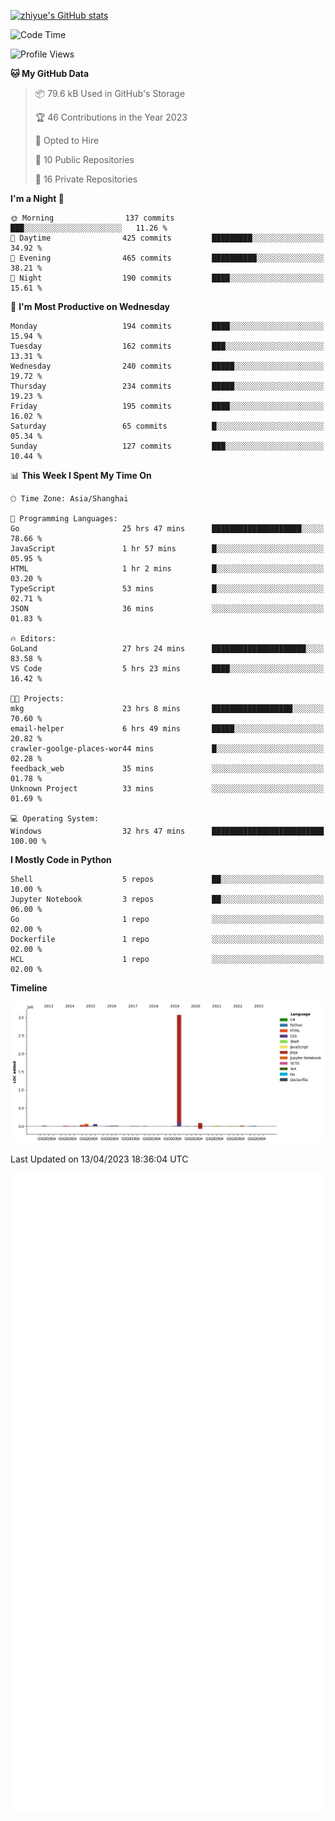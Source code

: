 
[![zhiyue's GitHub stats](https://github-readme-stats.vercel.app/api?username=zhiyue)](https://github.com/anuraghazra/github-readme-stats&&show_icons=true)

<!--START_SECTION:waka-->
![Code Time](http://img.shields.io/badge/Code%20Time-1%2C099%20hrs%2022%20mins-blue)

![Profile Views](http://img.shields.io/badge/Profile%20Views-0-blue)

**🐱 My GitHub Data** 

> 📦 79.6 kB Used in GitHub's Storage 
 > 
> 🏆 46 Contributions in the Year 2023
 > 
> 💼 Opted to Hire
 > 
> 📜 10 Public Repositories 
 > 
> 🔑 16 Private Repositories 
 > 
**I'm a Night 🦉** 

```text
🌞 Morning                137 commits         ███░░░░░░░░░░░░░░░░░░░░░░   11.26 % 
🌆 Daytime                425 commits         █████████░░░░░░░░░░░░░░░░   34.92 % 
🌃 Evening                465 commits         ██████████░░░░░░░░░░░░░░░   38.21 % 
🌙 Night                  190 commits         ████░░░░░░░░░░░░░░░░░░░░░   15.61 % 
```
📅 **I'm Most Productive on Wednesday** 

```text
Monday                   194 commits         ████░░░░░░░░░░░░░░░░░░░░░   15.94 % 
Tuesday                  162 commits         ███░░░░░░░░░░░░░░░░░░░░░░   13.31 % 
Wednesday                240 commits         █████░░░░░░░░░░░░░░░░░░░░   19.72 % 
Thursday                 234 commits         █████░░░░░░░░░░░░░░░░░░░░   19.23 % 
Friday                   195 commits         ████░░░░░░░░░░░░░░░░░░░░░   16.02 % 
Saturday                 65 commits          █░░░░░░░░░░░░░░░░░░░░░░░░   05.34 % 
Sunday                   127 commits         ███░░░░░░░░░░░░░░░░░░░░░░   10.44 % 
```


📊 **This Week I Spent My Time On** 

```text
🕑︎ Time Zone: Asia/Shanghai

💬 Programming Languages: 
Go                       25 hrs 47 mins      ████████████████████░░░░░   78.66 % 
JavaScript               1 hr 57 mins        █░░░░░░░░░░░░░░░░░░░░░░░░   05.95 % 
HTML                     1 hr 2 mins         █░░░░░░░░░░░░░░░░░░░░░░░░   03.20 % 
TypeScript               53 mins             █░░░░░░░░░░░░░░░░░░░░░░░░   02.71 % 
JSON                     36 mins             ░░░░░░░░░░░░░░░░░░░░░░░░░   01.83 % 

🔥 Editors: 
GoLand                   27 hrs 24 mins      █████████████████████░░░░   83.58 % 
VS Code                  5 hrs 23 mins       ████░░░░░░░░░░░░░░░░░░░░░   16.42 % 

🐱‍💻 Projects: 
mkg                      23 hrs 8 mins       ██████████████████░░░░░░░   70.60 % 
email-helper             6 hrs 49 mins       █████░░░░░░░░░░░░░░░░░░░░   20.82 % 
crawler-goolge-places-wor44 mins             █░░░░░░░░░░░░░░░░░░░░░░░░   02.28 % 
feedback_web             35 mins             ░░░░░░░░░░░░░░░░░░░░░░░░░   01.78 % 
Unknown Project          33 mins             ░░░░░░░░░░░░░░░░░░░░░░░░░   01.69 % 

💻 Operating System: 
Windows                  32 hrs 47 mins      █████████████████████████   100.00 % 
```

**I Mostly Code in Python** 

```text
Shell                    5 repos             ██░░░░░░░░░░░░░░░░░░░░░░░   10.00 % 
Jupyter Notebook         3 repos             ██░░░░░░░░░░░░░░░░░░░░░░░   06.00 % 
Go                       1 repo              ░░░░░░░░░░░░░░░░░░░░░░░░░   02.00 % 
Dockerfile               1 repo              ░░░░░░░░░░░░░░░░░░░░░░░░░   02.00 % 
HCL                      1 repo              ░░░░░░░░░░░░░░░░░░░░░░░░░   02.00 % 
```



**Timeline**

![Lines of Code chart](https://raw.githubusercontent.com/zhiyue/zhiyue/main/assets/bar_graph.png)


 Last Updated on 13/04/2023 18:36:04 UTC
<!--END_SECTION:waka-->

<!-- [![Top Langs](https://github-readme-stats.vercel.app/api/top-langs/?username=zhiyue)](https://github.com/anuraghazra/github-readme-stats) -->

![](./github-metrics.svg)

